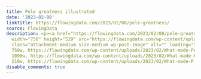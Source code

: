 ```yaml
---
title: Pele greatness illustrated
date: '2023-02-08'
linkTitle: https://flowingdata.com/2023/02/08/pele-greatness/
source: FlowingData
description: <p><a href="https://flowingdata.com/2023/02/08/pele-greatness/"><img
  width="750" height="529" src="https://flowingdata.com/wp-content/uploads/2023/02/What-made-Pele-great-750x529.png"
  class="attachment-medium size-medium wp-post-image" alt="" loading="lazy" srcset="https://flowingdata.com/wp-content/uploads/2023/02/What-made-Pele-great-750x529.png
  750w, https://flowingdata.com/wp-content/uploads/2023/02/What-made-Pele-great-1090x769.png
  1090w, https://flowingdata.com/wp-content/uploads/2023/02/What-made-Pele-great-210x148.png
  210w, https://flowingdata.com/wp-content/uploads/2023/02/What-made-P ...
disable_comments: true
---
```

<p><a href="https://flowingdata.com/2023/02/08/pele-greatness/"><img width="750" height="529" src="https://flowingdata.com/wp-content/uploads/2023/02/What-made-Pele-great-750x529.png" class="attachment-medium size-medium wp-post-image" alt="" loading="lazy" srcset="https://flowingdata.com/wp-content/uploads/2023/02/What-made-Pele-great-750x529.png 750w, https://flowingdata.com/wp-content/uploads/2023/02/What-made-Pele-great-1090x769.png 1090w, https://flowingdata.com/wp-content/uploads/2023/02/What-made-Pele-great-210x148.png 210w, https://flowingdata.com/wp-content/uploads/2023/02/What-made-P ...